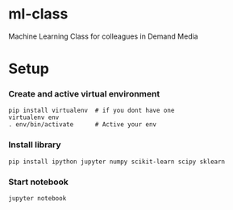 # ml-class
Machine Learning Class for colleagues in Demand Media

# Setup
### Create and active virtual environment
```
pip install virtualenv  # if you dont have one
virtualenv env
. env/bin/activate      # Active your env
```
### Install library
``` 
pip install ipython jupyter numpy scikit-learn scipy sklearn
```
### Start notebook
```jupyter notebook```
